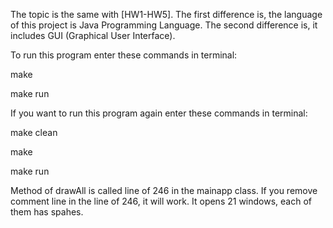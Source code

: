 The topic is the same with [HW1-HW5].
The first difference is, the language of this project is Java Programming Language. 
The second difference is, it includes GUI (Graphical User Interface).

To run this program enter these commands in terminal:

  make

  make run

If you want to run this program again enter these commands in terminal:

  make clean

  make

  make run
  
  
Method of drawAll is called line of 246 in the mainapp class.
If you remove comment line in the line of 246, it will work. 
It opens 21 windows, each of them has spahes.
